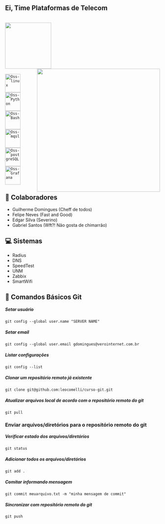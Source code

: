 ## Ei, Time Plataformas de Telecom

<br/>
<div>
  <a href="https://github.com/VeroTeamOss">
    <img height="150em" src="https://github-readme-stats.vercel.app/api?username=VeroTeamOss&theme=dracula&include_all_commits=true&count_private=true"/>
    <img src="https://raw.githubusercontent.com/MicaelliMedeiros/micaellimedeiros/master/image/computer-illustration.png" min-width="400px" max-width="400px" width="400px" align="right">
  </a>
</div> 

<br/>
<code><img alt="Oss-linux" height="60" width="50" src="https://cdn.jsdelivr.net/gh/devicons/devicon/icons/linux/linux-original.svg" /></code>
<code><img alt="Oss-Python" height="60" width="50" src="https://cdn.jsdelivr.net/gh/devicons/devicon/icons/python/python-original.svg" /></code>
<code><img alt="Oss-Bash" height="60" width="50" src="https://cdn.jsdelivr.net/gh/devicons/devicon/icons/bash/bash-original.svg" /></code>
<code><img alt="Oss-mqsl" height="60" width="50" src="https://cdn.jsdelivr.net/gh/devicons/devicon/icons/mysql/mysql-original.svg" /></code>
<code><img alt="Oss-postgreSQL" height="60" width="50" src="https://cdn.jsdelivr.net/gh/devicons/devicon/icons/postgresql/postgresql-plain-wordmark.svg" /></code>
<code><img alt="Oss-Grafana" height="60" width="50" src="https://cdn.jsdelivr.net/gh/devicons/devicon/icons/grafana/grafana-original-wordmark.svg" /></code> 

##

## 🤝 Colaboradores
  - Guilherme Domingues (Cheff de todos)
  - Felipe Neves (Fast and Good)
  - Edgar Silva (Severino)
  - Gabriel Santos (Wft?! Não gosta de chimarrão)  

##

## :computer: Sistemas
- Radius
- DNS
- SpeedTest
- UNM
- Zabbix
- SmartWifi

## :memo: Comandos Básicos Git
##### Setar usuário
	git config --global user.name "SERVER NAME"
##### Setar email
	git config --global user.email gdomingues@verointernet.com.br
##### Listar configurações
	git config --list	
##### Clonar um repositório remoto já existente
	git clone git@github.com:leocomelli/curso-git.git
##### Atualizar arquivos local de acordo com o repositório remoto do git
	git pull  
### Enviar arquivos/diretórios para o repositório remoto do git
##### Verificar estado dos arquivos/diretórios
	git status
##### Adicionar todos os arquivos/diretórios	
	git add .		
##### Comitar informando mensagem
	git commit meuarquivo.txt -m "minha mensagem de commit"
##### Sincronizar com repositório remoto do git
	git push 


